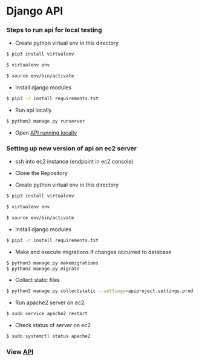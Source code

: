 # Django API

### Steps to run api for local testing
* Create python virtual env in this directory
```bash
$ pip3 install virtualenv

$ virtualenv env

$ source env/bin/activate
```

* Install django modules
```bash
$ pip3 -r install requirements.txt
```

* Run api locally
```bash
$ python3 manage.py runserver
```

* Open [API running locally](http://127.0.0.1:8000/api/v1)

### Setting up new version of api on ec2 server
* ssh into ec2 instance (endpoint in ec2 console)

* Clone the Repository

* Create python virtual env in this directory
```bash
$ pip3 install virtualenv

$ virtualenv env

$ source env/bin/activate
```

* Install django modules
```bash
$ pip3 -r install requirements.txt
```

* Make and execute migrations if changes occurred to database
```bash
$ python3 manage.py makemigrations
$ python3 manage.py migrate
```

* Collect static files
```bash
$ python3 manage.py collectstatic --settings=apiproject.settings.prod
```

* Run apache2 server on ec2

```bash
$ sudo service apache2 restart
```

* Check status of server on ec2

```bash
$ sudo systemctl status apache2
```

### View [API](http://ec2-13-59-7-216.us-east-2.compute.amazonaws.com/api/v1/)